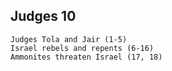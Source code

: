 ## Judges 10

```
Judges Tola and Jair (1-5)
Israel rebels and repents (6-16)
Ammonites threaten Israel (17, 18)
```
